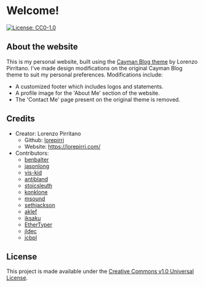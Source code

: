 # Welcome!
[![License: CC0-1.0](https://img.shields.io/badge/License-CC0%201.0-lightgrey.svg)](http://creativecommons.org/publicdomain/zero/1.0/)

## About the website
This is my personal website, built using the [Cayman Blog theme](https://github.com/lorepirri/cayman-blog) by Lorenzo Pirritano. I've made design modifications on the original Cayman Blog theme to suit my personal preferences. Modifications include:
* A customized footer which includes logos and statements.
* A profile image for the 'About Me' section of the website.
* The 'Contact Me' page present on the original theme is removed.

## Credits
* Creator: Lorenzo Pirritano 
    * Github: [lorepirri](https://github.com/lorepirri)
    * Website: https://lorepirri.com/
* Contributors:
    * [benbalter](https://github.com/benbalter)
    * [jasonlong](https://github.com/jasonlong)
    * [vis-kid](https://github.com/vis-kid)
    * [antibland](https://github.com/antibland)
    * [stoicsleuth](https://github.com/stoicsleuth)
    * [konklone](https://github.com/konklone)
    * [msound](https://github.com/msound)
    * [sethjackson](https://github.com/sethjackson)
    * [aklef](https://github.com/aklef)
    * [iksaku](https://github.com/iksaku)
    * [EtherTyper](https://github.com/EtherTyper)
    * [jldec](https://github.com/jldec)
    * [jcbpl](https://github.com/jcbpl)
    
## License
This project is made available under the [Creative Commons v1.0 Universal License](https://creativecommons.org/publicdomain/zero/1.0/legalcode). 
